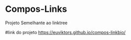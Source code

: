 # Compos-Links

Projeto Semelhante ao linktree

#link do projeto
https://euviktors.github.io/compos-linkbio/
